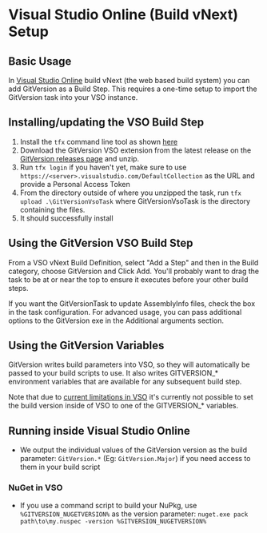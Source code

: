 # Visual Studio Online (Build vNext) Setup
## Basic Usage
In [Visual Studio Online](https://www.visualstudio.com/) build vNext (the web based build system) you can add GitVersion as a Build Step. This requires a one-time setup to import the GitVersion task into your VSO instance.

## Installing/updating the VSO Build Step
1. Install the `tfx` command line tool as shown [here](https://github.com/Microsoft/tfs-cli/blob/master/docs/buildtasks.md)
2. Download the GitVersion VSO extension from the latest release on the [GitVersion releases page](https://github.com/GitTools/GitVersion/releases) and unzip.
3. Run `tfx login` if you haven't yet, make sure to use `https://<server>.visualstudio.com/DefaultCollection` as the URL and provide a Personal Access Token
4. From the directory outside of where you unzipped the task, run `tfx upload .\GitVersionVsoTask` where GitVersionVsoTask is the directory containing the files.
5. It should successfully install

## Using the GitVersion VSO Build Step
From a VSO vNext Build Definition, select "Add a Step" and then in the Build category, choose GitVersion and Click Add. You'll probably want to drag the task to be at or near the top to ensure it executes before your other build steps.

If you want the GitVersionTask to update AssemblyInfo files, check the box in the task configuration. For advanced usage, you can pass additional options to the GitVersion exe in the Additional arguments section.

## Using the GitVersion Variables
GitVersion writes build parameters into VSO, so they will automatically be passed to your build scripts to use. It also writes GITVERSION_* environment variables that are available for any subsequent build step.

Note that due to [current limitations in VSO](https://github.com/Microsoft/vso-agent-tasks/issues/380) it's currently not possible to set the build version inside of VSO to one of the GITVERSION_* variables.

## Running inside Visual Studio Online
* We output the individual values of the GitVersion version as the build parameter: `GitVersion.*` (Eg: `GitVersion.Major`) if you need access to them in your build script

### NuGet in VSO
* If you use a command script to build your NuPkg, use `%GITVERSION_NUGETVERSION%` as the version parameter: `nuget.exe pack path\to\my.nuspec -version %GITVERSION_NUGETVERSION%`
